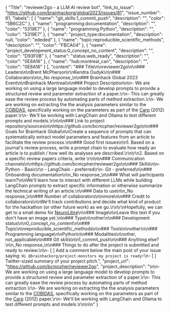 {
  "Title": "reviewer2go - a LLM AI review bot",
  "link_to_issue": "https://github.com/brainhackorg/global2023/issues/81",
  "issue_number": 81,
  "labels": [
    {
      "name": "git_skills:1_commit_push",
      "description": "",
      "color": "5B6C2C"
    },
    {
      "name": "programming:documentation",
      "description": "",
      "color": "5319E7"
    },
    {
      "name": "programming:Python",
      "description": "",
      "color": "5319E7"
    },
    {
      "name": "project_type:documentation",
      "description": null,
      "color": "ededed"
    },
    {
      "name": "topic:reproducible_scientific_methods",
      "description": "",
      "color": "FBCA04"
    },
    {
      "name": "project_development_status:0_concept_no_content",
      "description": "",
      "color": "D93F0B"
    },
    {
      "name": "status:web_ready",
      "description": "",
      "color": "0E8A16"
    },
    {
      "name": "hub:montreal_can",
      "description": "",
      "color": "0E8A16"
    }
  ],
  "content": "### Title\n\nreviewer2go\n\n### Leaders\n\nBrent McPherson\r\nKendra Oudyk\n\n### Collaborators\n\n_No response_\n\n### Brainhack Global 2023 Event\n\nBrainhack Montreal\n\n### Project Description\n\n- We are working on using a large language model to develop prompts to provide a structured review and parameter extraction of  a paper.\r\n- This can greatly ease the review process by automating parts of method extraction.\r\n- We are working on extracting the the analysis parameters similar to the [COBIDAS](https://www.humanbrainmapping.org/i4a/pages/index.cfm?pageid=3728), specifically working on the parameters as part of the [Carp](https://www.frontiersin.org/articles/10.3389/fnins.2012.00149/full) (2012) paper.\r\n- We'll be working with LangChain and Ollama to test different prompts and models.\r\n\n\n### Link to project repository/sources\n\nhttps://github.com/bcmcpher/reviewer2go\n\n### Goals for Brainhack Global\n\nCreate a sequence of prompts that can systematically extract model parameters and features from an article to facilitate the review process.\n\n### Good first issues\n\n1. Based on a journal's review process, write a prompt chain to evaluate how ready an article is to publish / how well its analyses are described.\r\n\r\n2. Based on a specific review papers criteria, write \r\n\n\n### Communication channels\n\nhttps://github.com/bcmcpher/reviewer2go\n\n### Skills\n\n- Python - Basic\r\n    -  LangChain - preferred\r\n- Git - preferred\n\n### Onboarding documentation\n\n_No response_\n\n### What will participants learn?\n\nWe'll learn how to interact with different LLMs while building LangChain prompts to extract specific information or otherwise summarize the technical writing of an article.\n\n### Data to use\n\n_No response_\n\n### Number of collaborators\n\nmore\n\n### Credit to collaborators\n\nWe'll track contributions and decide what kind of product for the hackathon (or other future work) as we go.\r\n\r\nHopefully, we can get to a small demo for [NeuroLibre](https://neurolibre.org/)\n\n### Image\n\nLeave this text if you don't have an image yet.\n\n### Type\n\nother\n\n### Development status\n\n0_concept_no_content\n\n### Topic\n\nreproducible_scientific_methods\n\n### Tools\n\nother\n\n### Programming language\n\nPython\n\n### Modalities\n\nother, not_applicable\n\n### Git skills\n\n1_commit_push\n\n### Anything else?\n\n_No response_\n\n### Things to do after the project is submitted and ready to review.\n\n- [ ] Add a comment below the main post of your issue saying: `Hi @brainhackorg/project-monitors my project is ready!`\n- [ ] Twitter-sized summary of your project pitch.",
  "project_url": "https://github.com/bcmcpher/reviewer2go",
  "project_description": "\n\n- We are working on using a large language model to develop prompts to provide a structured review and parameter extraction of  a paper.\r\n- This can greatly ease the review process by automating parts of method extraction.\r\n- We are working on extracting the the analysis parameters similar to the [COBIDAS](https://www.humanbrainmapping.org/i4a/pages/index.cfm?pageid=3728), specifically working on the parameters as part of the [Carp](https://www.frontiersin.org/articles/10.3389/fnins.2012.00149/full) (2012) paper.\r\n- We'll be working with LangChain and Ollama to test different prompts and models.\r\n\n\n"
}